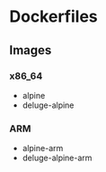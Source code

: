 # Dockerfiles

## Images

### x86_64

* alpine
* deluge-alpine

### ARM

* alpine-arm
* deluge-alpine-arm
